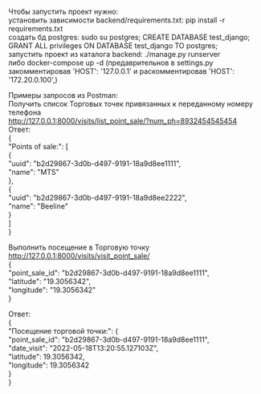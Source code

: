 Чтобы запустить проект нужно:  
установить зависимости backend/requirements.txt: pip install -r requirements.txt  
создать бд postgres: sudo su postgres; CREATE DATABASE test_django; GRANT ALL privileges ON DATABASE test_django TO postgres;  
запустить проект из каталога backend:  ./manage.py runserver  
либо docker-compose up -d (предаврительнов в settings.py закомментировав 'HOST': '127.0.0.1' и раскомментировав  'HOST': '172.20.0.100',)

Примеры запросов из Postman:  
Получить список Торговых точек привязанных к переданному номеру телефона  
http://127.0.0.1:8000/visits/list_point_sale/?num_ph=8932454545454  
Ответ:  
{  
  "Points of sale:": [  
    {  
      "uuid": "b2d29867-3d0b-d497-9191-18a9d8ee1111",  
      "name": "MTS"  
    },  
    {  
      "uuid": "b2d29867-3d0b-d497-9191-18a9d8ee2222",  
      "name": "Beeline"  
    }  
  ]  
}  


Выполнить посещение в Торговую точку  
http://127.0.0.1:8000/visits/visit_point_sale/  
{  
  "point_sale_id": "b2d29867-3d0b-d497-9191-18a9d8ee1111",  
  "latitude": "19.3056342",  
  "longitude": "19.3056342"  
}   
  
  
  
Ответ:  
{  
  "Посещение торговой точки:": {  
    "point_sale_id": "b2d29867-3d0b-d497-9191-18a9d8ee1111",  
    "date_visit": "2022-05-18T13:20:55.127103Z",  
    "latitude": 19.3056342,  
    "longitude": 19.3056342  
  }  
}  
